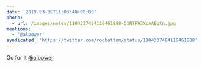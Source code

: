 ```yaml
---
date: '2019-03-09T11:03:48+00:00'
photo:
  - url: /images/notes/1104337484119461888-D1NlFH3XcAAEgCn.jpg
mentions:
  - '@alpower'
syndicated: 'https://twitter.com/roobottom/status/1104337484119461888'
---
```

Go for it [@alpower](https://twitter.com/@alpower) 
